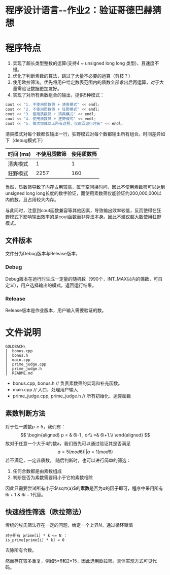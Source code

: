 程序设计语言--作业2：验证哥德巴赫猜想
================================================


# 程序特点

1. 实现了超长类型整数的运算(支持4 ~ unsigned long long 类型)，且速度不慢。
2. 优化了判断素数的算法，跳过了大量不必要的运算（剪枝？）
3. 使用欧拉筛法。优先将用户给定数表范围内的质数全部求出后再运算，对于大量需验证数据更加友好。
4. 实现了对所有素数组合的输出，提供5种模式：
   
```c++
cout << "1. 不使用质数筛 + 清爽模式" << endl;
cout << "2. 不使用质数筛 + 狂野模式" << endl;
cout << "3. 使用质数筛 + 清爽模式" << endl;
cout << "4. 使用质数筛 + 狂野模式" << endl;
cout << "5. 依次完成以上所有过程，仅返回运行时长" << endl;
```

清爽模式对每个数都仅输出一行，狂野模式对每个数都输出所有组合。时间差异如下（debug模式下）

| 时间 (ms) | 不使用质数筛 | 使用质数筛 |
| --------- | ------------ | ---------- |
| 清爽模式 | 1            | 1          |
| 狂野模式 | 2257         | 160        |

当然，质数筛导致了内存占用较高，属于空间换时间，因此不使用素数筛可以达到unsigned long long长度的数字验证，而使用素数筛仅能验证约200,000,000以内的数，且占用较大内存。

与此同时，注意到cout函数兼容等其他因素，导致输出效率较低，反而使得在狂野模式下影响输出效率的是cout函数而非算法本身。因此不建议超大数使用狂野模式。

文件版本
----------------------------------

文件分为Debug版本与Release版本，
### Debug
Debug版本在运行时生成一定量的随机数（990个，INT_MAX以内的偶数，可自定义），用户选择输出的模式，返回运行结果。

### Release
Release版本是作业版本，用户输入需要验证的数。

# 文件说明

```
GOLDBACH\
│  bonus.cpp
│  bonus.h
│  main.cpp
│  prime_judge.cpp
│  prime_judge.h
│  README.md
```

- bonus.cpp, bonus.h // 负责素数筛的实现和补充函数。
- main.cpp // 入口，处理用户输入
- prime_judge.cpp, prime_judge.h // 所有初始化、运算函数

素数判断方法
------------------------
对于任一质数$p\ge5$，我们有：
$$
\begin{aligned}
    p = & 6i-1 , or\\
    =& 6i+1.\\
\end{aligned}
$$
故对于任意一个大于4的数a，我们首先可以通过验证其是否满足
$$a = 5(mod6) || a = 1 (mod 6)$$
若不满足，一定非质数。
随后判断时，也可以进行简单的筛选：
1. 任何合数都是由素数组成
2. 判断是否为素数需要用小于它的素数相除

因此只需要尝试所有小于$\sqrt{a}$的**素数**是否为$a$的因子即可，程序中采用所有 $6i+1$ & $6i-1$代替。

## 快速线性筛选（欧拉筛法）

传统的埃氏筛法存在一定的问题，给定一个上界$N$，通过循环赋值
```
对于所有 prime[i] * k <= N ：
is_prime[prime[i] * k] = 0
```
去除所有合数。

然而存在较多重复，例如5\*6和2\*15，因此选用欧拉筛。具体实现方式可见代码。